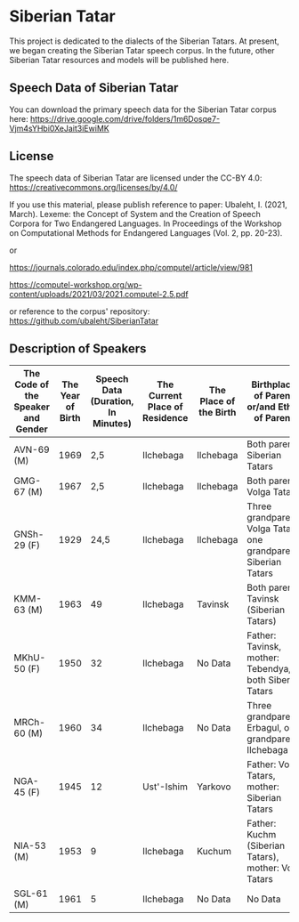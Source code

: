 # Siberian Tatar

This project is dedicated to the dialects of the Siberian Tatars. At present, we began creating the Siberian Tatar speech corpus. In the future, other Siberian Tatar resources and models will be published here.

## Speech Data of Siberian Tatar

You can download the primary speech data for the Siberian Tatar corpus here: 
https://drive.google.com/drive/folders/1m6Dosqe7-Vjm4sYHbi0XeJait3iEwiMK

## License

The speech data of Siberian Tatar are licensed under the CC-BY 4.0: https://creativecommons.org/licenses/by/4.0/

If you use this material, please publish reference to paper: Ubaleht, I. (2021, March). Lexeme: the Concept of System and the Creation of Speech Corpora for Two Endangered Languages. In Proceedings of the Workshop on Computational Methods for Endangered Languages (Vol. 2, pp. 20-23).

or

https://journals.colorado.edu/index.php/computel/article/view/981

https://computel-workshop.org/wp-content/uploads/2021/03/2021.computel-2.5.pdf

or reference to the corpus' repository: https://github.com/ubaleht/SiberianTatar

## Description of Speakers

|The Code of the Speaker and Gender| The Year of Birth| Speech Data (Duration, In Minutes)| The Current Place of Residence | The Place of the Birth | Birthplaces of Parents or/and Ethnic of Parents |
|---|---|---|---|---|---|
|AVN-69 (M)|1969|2,5|Ilchebaga|Ilchebaga|Both parents: Siberian Tatars|
|GMG-67 (M)|1967|2,5|Ilchebaga|Ilchebaga|Both parents: Volga Tatars|
|GNSh-29 (F)|1929|24,5|Ilchebaga|Ilchebaga|Three grandparents: Volga Tatars, one grandparent: Siberian Tatars|
|KMM-63 (M)|1963|49|Ilchebaga|Tavinsk|Both parents: Tavinsk (Siberian Tatars)|
|MKhU-50 (F)|1950|32|Ilchebaga|No Data|Father: Tavinsk, mother: Tebendya, both Siberian Tatars|
|MRCh-60 (M)|1960|34|Ilchebaga|No Data|Three grandparents: Erbagul, one grandparent: Ilchebaga|
|NGA-45 (F)|1945|12|Ust'-Ishim|Yarkovo|Father: Volga Tatars, mother: Siberian Tatars|
|NIA-53 (M)|1953|9|Ilchebaga|Kuchum|Father: Kuchm (Siberian Tatars), mother: Volga Tatars|
|SGL-61 (M)|1961|5|Ilchebaga|No Data|No Data|
